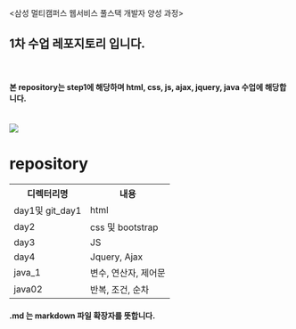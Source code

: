 &lt;삼성 멀티캠퍼스 웹서비스 풀스택 개발자 양성 과정>
<br>
## 1차 수업 레포지토리 입니다.
<br>

#### 본 repository는 step1에 해당하며 html, css, js, ajax, jquery, java 수업에 해당합니다.

<br>
<img src="https://event.multicampus.com/backend/images/promotion/PR010149/pc/visual-06.png">

<br>
<h1>repository</h1>
<table>
  <tr><th>디렉터리명</th><th>내용</th></tr>
  <tr><td>day1및 git_day1</td><td>html</td></tr>
  <tr><td>day2</td><td>css 및 bootstrap</td></tr>
  <tr><td>day3</td><td>JS</td></tr>
  <tr><td>day4</td><td>Jquery, Ajax</td></tr>
  <tr><td>java_1</td><td>변수, 연산자, 제어문</td></tr>
  <tr><td>java02</td><td>반복, 조건, 순차</td></tr>
</table>
  

#### .md 는 markdown 파일 확장자를 뜻합니다. 
